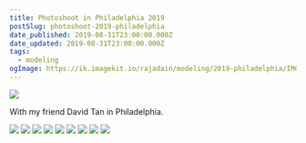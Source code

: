 ```yaml
---
title: Photoshoot in Philadelphia 2019
postSlug: photoshoot-2019-philadelphia
date_published: 2019-08-31T23:00:00.000Z
date_updated: 2019-08-31T23:00:00.000Z
tags:
  - modeling
ogImage: https://ik.imagekit.io/rajadain/modeling/2019-philadelphia/IMG_0506.JPG?updatedAt=1688696422550
---
```


![](https://ik.imagekit.io/rajadain/modeling/2019-philadelphia/IMG_0506.JPG?updatedAt=1688696422550)

With my friend David Tan in Philadelphia.

![](https://ik.imagekit.io/rajadain/modeling/2019-philadelphia/IMG_0542.JPG?updatedAt=1688696421944)
![](https://ik.imagekit.io/rajadain/modeling/2019-philadelphia/IMG_0593.JPG?updatedAt=1688696424623)
![](https://ik.imagekit.io/rajadain/modeling/2019-philadelphia/IMG_0616.JPG?updatedAt=1688696426271)
![](https://ik.imagekit.io/rajadain/modeling/2019-philadelphia/IMG_0629.JPG?updatedAt=1688696425428)
![](https://ik.imagekit.io/rajadain/modeling/2019-philadelphia/IMG_0634.JPG?updatedAt=1688696425192)
![](https://ik.imagekit.io/rajadain/modeling/2019-philadelphia/IMG_0640.JPG?updatedAt=1688696423807)
![](https://ik.imagekit.io/rajadain/modeling/2019-philadelphia/IMG_0651.JPG?updatedAt=1688696422561)
![](https://ik.imagekit.io/rajadain/modeling/2019-philadelphia/IMG_0676.JPG?updatedAt=1688696426182)
![](https://ik.imagekit.io/rajadain/modeling/2019-philadelphia/IMG_0690.JPG?updatedAt=1688696425302)
